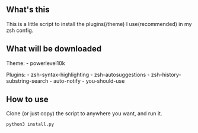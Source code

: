 ## What's this

This is a little script to install the plugins(/theme) I use(recommended) in my zsh config.

## What will be downloaded
Theme:
    - powerlevel10k

Plugins:
    - zsh-syntax-highlighting
    - zsh-autosuggestions
    - zsh-history-substring-search
    - auto-notify
    - you-should-use

## How to use

Clone (or just copy) the script to anywhere you want, and run it.

```python
python3 install.py
```